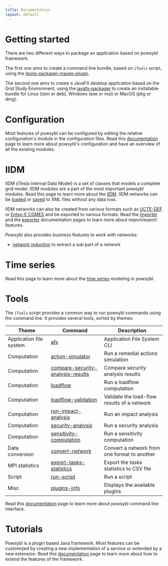 ```yaml
---
title: Documentation
layout: default
---
```


# Getting started
There are two different ways to package an application based on powsybl framework.

The first one aims to create a command line bundle, based on `iTools` script, using the [itools-packager-maven-plugin](installation/itools-packager.md).

The second one aims to create a JavaFX desktop application based on the Grid Study Environment, using the
[javafx-packager](installation/javafx-packager.md) to create an installable bundle for Linux (rpm or deb), Windows (exe
or msi) or MacOS (pkg or dmg).

# Configuration
Most features of powsybl can be configured by editing the relative configuration's module in the configuration files.
Read this [documentation](configuration/modules/index.md) page to learn more about powsybl's configuration and have an
overview of all the existing modules.

# IIDM
IIDM (iTesla Internal Data Model) is a set of classes that models a complete grid model. IIDM modules are a part of the
most important powsybl modules. Read this page to learn more about the [IIDM](iidm/model/index.md). IIDM networks can be
[loaded](iidm/importer/iidm.md) or [saved](iidm/exporter/iidm.md) to XML files without any data loss.

IIDM networks can also be created from various formats such as [UCTE-DEF](iidm/importer/ucte.md)
or [Entso-E CGMES](iidm/importer/cgmes.md) and be exported to various formats. Read the [importer](iidm/importer/index.md)
and the [exporter](iidm/exporter/index.md) documentation pages to learn more about import/export features.

Powsybl also provides business features to work with networks:
- [network reduction](iidm/reducer/index.md) to extract a sub part of a network

# Time series

Read this page to learn more about the [time series](timeseries/index.md) modeling in powsybl.

# Tools
The `iTools` script provides a common way to run powsybl commands using the command line. It provides several tools,
sorted by themes:

| Theme | Command | Description |
| ----- | ------- | ----------- |
| Application file system | [afs](tools/afs.md) | Application File System CLI |
| Computation | [action-simulator](tools/action-simulator.md) | Run a remedial actions simulation |
| Computation | [compare-security-analysis-results](tools/compare-security-analysis-results.md) | Compare security analysis results |
| Computation | [loadflow](tools/loadflow.md) | Run a loadflow computation |
| Computation | [loadflow-validation](tools/loadflow-validation.md) | Validate the load-flow results of a network |
| Computation | [run-impact-analysis](tools/run-impact-analysis.md) | Run an impact analysis |
| Computation | [security-analysis](tools/security-analysis.md) | Run a security analysis |
| Computation | [sensitivity-computation](tools/sensitivity-computation.md) | Run a sensitivity computation |
| Data conversion | [convert-network](tools/convert-network.md) | Convert a network from one format to another |
| MPI statistics | [export-tasks-statistics](todo.md) | Export the tasks statistics to CSV file |
| Script | [run-script](tools/run-script.md) | Run a script |
| Misc | [plugins-info](tools/plugins-info.md) | Displays the available plugins |

Read this [documentation](tools/index.md) page to learn more about powsybl command line interface.

# Tutorials
Powsybl is a plugin based Java framework. Most features can be customized by creating a new implementation of a service
or extended by a new extension. Read this [documentation](tutorials/index.md) page to learn more about how to extend the
features of the framework.
